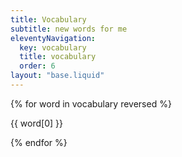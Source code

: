 ```yaml
---
title: Vocabulary
subtitle: new words for me
eleventyNavigation:
  key: vocabulary
  title: vocabulary
  order: 6
layout: "base.liquid"
---
```


{% for word in vocabulary reversed %}

<p class="word-item">{{ word[0] }}<span class="word-translation"> – {{ word[1] }}</span></p>

{% endfor %}

<style>
    .word-item:hover .word-translation {
        opacity: 1;
    }

    .word-translation {
        opacity: 0;
        transition: opacity 0.3s ease;
    }
    
</style>